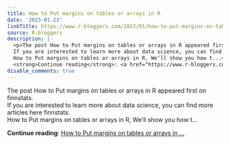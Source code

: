 ```yaml
---
title: How to Put margins on tables or arrays in R
date: '2023-01-23'
linkTitle: https://www.r-bloggers.com/2023/01/how-to-put-margins-on-tables-or-arrays-in-r-2/
source: R-bloggers
description: |-
  <p>The post How to Put margins on tables or arrays in R appeared first on finnstats.<br />
  If you are interested to learn more about data science, you can find more articles here finnstats.<br />
  How to Put margins on tables or arrays in R, We’ll show you how t...</p>
  <strong>Continue reading</strong>: <a href="https://www.r-bloggers.com/2023/01/how-to-put-margins-on-tables-or-arrays-in-r-2/">How to Put margins on tables or arrays in ...
disable_comments: true
---
```

<p>The post How to Put margins on tables or arrays in R appeared first on finnstats.<br />
If you are interested to learn more about data science, you can find more articles here finnstats.<br />
How to Put margins on tables or arrays in R, We’ll show you how t...</p>
<strong>Continue reading</strong>: <a href="https://www.r-bloggers.com/2023/01/how-to-put-margins-on-tables-or-arrays-in-r-2/">How to Put margins on tables or arrays in ...